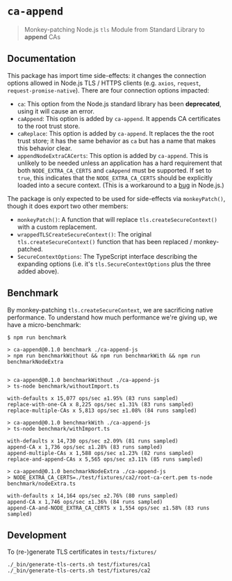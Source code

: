 # `ca-append`

> Monkey-patching Node.js `tls` Module from Standard Library to **append** CAs

## Documentation

This package has import time side-effects: it changes the connection options
allowed in Node.js TLS / HTTPS clients (e.g. `axios`, `request`,
`request-promise-native`).  There are four connection options impacted:

-   `ca`: This option from the Node.js standard library has been
    **deprecated**, using it will cause an error.
-   `caAppend`: This option is added by `ca-append`. It appends CA
    certificates to the root trust store.
-   `caReplace`: This option is added by `ca-append`. It replaces the
    the root trust store; it has the same behavior as `ca` but has a name that
    makes this behavior clear.
-   `appendNodeExtraCACerts`: This option is added by `ca-append`. This
    is unlikely to be needed unless an application has a hard requirement that
    both `NODE_EXTRA_CA_CERTS` and `caAppend` must be supported. If set to
    `true`, this indicates that the `NODE_EXTRA_CA_CERTS` should be explicitly
    loaded into a secure context. (This is a workaround to a [bug][1] in
    Node.js.)

The package is only expected to be used for side-effects via `monkeyPatch()`,
though it does export two other members:

-   `monkeyPatch()`: A function that will replace `tls.createSecureContext()`
    with a custom replacement.
-   `wrappedTLSCreateSecureContext()`: The original `tls.createSecureContext()`
    function that has been replaced / monkey-patched.
-   `SecureContextOptions`: The TypeScript interface describing the expanding
    options (i.e. it's `tls.SecureContextOptions` plus the three added above).

## Benchmark

By monkey-patching `tls.createSecureContext`, we are sacrificing native
performance. To understand how much performance we're giving up, we
have a micro-benchmark:

```
$ npm run benchmark

> ca-append@0.1.0 benchmark ./ca-append-js
> npm run benchmarkWithout && npm run benchmarkWith && npm run benchmarkNodeExtra


> ca-append@0.1.0 benchmarkWithout ./ca-append-js
> ts-node benchmark/withoutImport.ts

with-defaults x 15,077 ops/sec ±1.95% (83 runs sampled)
replace-with-one-CA x 8,225 ops/sec ±1.31% (83 runs sampled)
replace-multiple-CAs x 5,813 ops/sec ±1.08% (84 runs sampled)

> ca-append@0.1.0 benchmarkWith ./ca-append-js
> ts-node benchmark/withImport.ts

with-defaults x 14,730 ops/sec ±2.09% (81 runs sampled)
append-CA x 1,736 ops/sec ±1.28% (83 runs sampled)
append-multiple-CAs x 1,588 ops/sec ±1.23% (82 runs sampled)
replace-and-append-CAs x 5,565 ops/sec ±3.11% (85 runs sampled)

> ca-append@0.1.0 benchmarkNodeExtra ./ca-append-js
> NODE_EXTRA_CA_CERTS=./test/fixtures/ca2/root-ca-cert.pem ts-node benchmark/nodeExtra.ts

with-defaults x 14,164 ops/sec ±2.76% (80 runs sampled)
append-CA x 1,746 ops/sec ±1.36% (84 runs sampled)
append-CA-and-NODE_EXTRA_CA_CERTS x 1,554 ops/sec ±1.58% (83 runs sampled)
```

## Development

To (re-)generate TLS certificates in `tests/fixtures/`

```
./_bin/generate-tls-certs.sh test/fixtures/ca1
./_bin/generate-tls-certs.sh test/fixtures/ca2
```

[1]: https://github.com/nodejs/node/issues/32010

